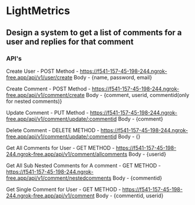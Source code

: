 # LightMetrics

## Design a system to get a list of comments for a user and replies for that comment

### API's

Create User - POST Method - https://f541-157-45-198-244.ngrok-free.app/api/v1/user/create 
Body - {name, password, email}

Create Comment - POST Method - https://f541-157-45-198-244.ngrok-free.app/api/v1/comment/create
Body - {comment, userid, commentid(only for nested comments)}

Update Comment - PUT Method - https://f541-157-45-198-244.ngrok-free.app/api/v1/comment/update/:commentid
Body - {comment}

Delete Comment - DELETE METHOD - https://f541-157-45-198-244.ngrok-free.app/api/v1/comment/update/:commentid
Body - {}

Get All Comments for User - GET METHOD - https://f541-157-45-198-244.ngrok-free.app/api/v1/comment/allcomments
Body - {userid}

Get All Sub Nested Comments for A comment - GET METHOD - https://f541-157-45-198-244.ngrok-free.app/api/v1/comment/nestedcomments
Body - {commentid}

Get Single Comment for User - GET METHOD - https://f541-157-45-198-244.ngrok-free.app/api/v1/comment
Body - {commentid, userid}
